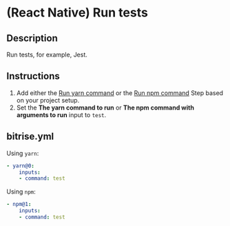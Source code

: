 # (React Native) Run tests

## Description

Run tests, for example, Jest.

## Instructions

1. Add either the [Run yarn command](https://www.bitrise.io/integrations/steps/yarn) or the [Run npm command](https://github.com/bitrise-steplib/steps-npm) Step based on your project setup.
2. Set the **The yarn command to run** or **The npm command with arguments to run** input to `test`.

## bitrise.yml

Using `yarn`:

```yaml
- yarn@0:
    inputs:
    - command: test
```

Using `npm`:

```yaml
- npm@1:
    inputs:
    - command: test
```
